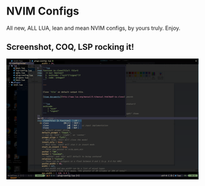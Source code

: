# NVIM Configs
All new, ALL LUA, lean and mean NVIM configs, by yours truly. Enjoy.
## Screenshot, COQ, LSP rocking it!
![nvim-screenie](nvim-screenie.png)
